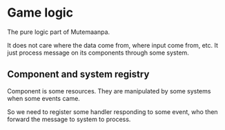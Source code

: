 # Game logic

The pure logic part of Mutemaanpa.

It does not care where the data come from, where input come from, etc. It just process message on
its components through some system.

## Component and system registry

Component is some resources. They are manipulated by some systems when some events came.

So we need to register some handler responding to some event, who then forward the message to
system to process.
